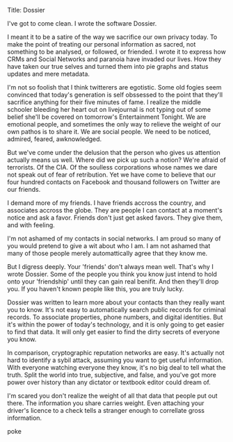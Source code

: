 Title: Dossier

I've got to come clean. I wrote the software Dossier.

I meant it to be a satire of the way we sacrifice our own privacy today.
To make the point of treating our personal information as sacred, not
something to be analysed, or followed, or friended. I wrote it to
express how CRMs and Social Networks and paranoia have invaded our
lives. How they have taken our true selves and turned them into pie
graphs and status updates and mere metadata.

I'm not so foolish that I think twitterers are egotistic. Some old
fogies seem convinced that today's generation is self obssessed to the
point that they'll sacrifice anything for their five minutes of fame. I
realize the middle schooler bleeding her heart out on livejournal is not
typing out of some belief she'll be covered on tomorrow's Entertainment
Tonight. We are emotional people, and sometimes the only way to relieve
the weight of our own pathos is to share it. We are social people. We
need to be noticed, admired, feared, awknowledged.

But we've come under the delusion that the person who gives us attention
actually means us well. Where did we pick up such a notion? We're afraid
of terrorists. Of the CIA. Of the soulless corporations whose names we
dare not speak out of fear of retribution. Yet we have come to believe
that our four hundred contacts on Facebook and thousand followers on
Twitter are our friends.

I demand more of my friends. I have friends accross the country, and
associates accross the globe. They are people I can contact at a
moment's notice and ask a favor. Friends don't just get asked favors.
They give them, and with feeling.

I'm not ashamed of my contacts in social networks. I am proud so many of
you would pretend to give a wit about who I am. I am not ashamed that
many of those people merely automattically agree that they know me.

But I digress deeply. Your 'friends' don't always mean well. That's why
I wrote Dossier. Some of the people you think you know just intend to
hold onto your 'friendship' until they can gain real benifit. And then
they'll drop you. If you haven't known people like this, you are truly
lucky.

Dossier was written to learn more about your contacts than they really
want you to know. It's not easy to automatically search public records
for criminal records. To associate properties, phone numbers, and
digital identities. But it's within the power of today's technology, and
it is only going to get easier to find that data. It will only get
easier to find the dirty secrets of everyone you know.

In comparison, cryptographic reputation networks are easy. It's actually
not hard to identify a sybil attack, assuming you want to get useful
information. With everyone watching everyone they know, it's no big deal
to tell what the truth. Split the world into true, subjective, and
false, and you've got more power over history than any dictator or
textbook editor could dream of.

I'm scared you don't realize the weight of all that data that people put
out there. The information you share carries weight. Even attaching your
driver's licence to a check tells a stranger enough to correllate gross
information.

poke
